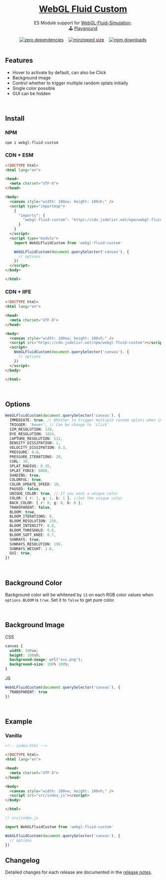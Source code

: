 <h1 align="center">
  <a href="https://npmjs.com/package/webgl-fluid-custom" target="_blank" rel="noopener noreferrer">
    WebGL Fluid Custom<sup></sup>
  </a>
</h1>

<p align="center">
  ES Module support for <a href="https://github.com/PavelDoGreat/WebGL-Fluid-Simulation">WebGL-Fluid-Simulation</a>.
  <br>
  🕹 <a href="#">Playground</a>
</p>


<div style="display: flex; justify-content: center;">
  <a href="https://www.npmjs.com/package/webgl-fluid-custom?activeTab=dependencies" style="margin: 0 8px;"><img alt="zero dependencies" src="https://img.shields.io/badge/dependencies-0-green.svg"></a>
  <a href="https://bundlephobia.com/package/webgl-fluid-custom@0.1.0" style="margin: 0 8px;"><img alt="minzipped size" src="https://img.shields.io/bundlephobia/minzip/webgl-fluid-custom@0.1.0"></a>
  <a href="https://npmcharts.com/compare/webgl-fluid-custom" style="margin: 0 8px;"><img alt="npm downloads" src="https://img.shields.io/npm/dt/webgl-fluid-custom?logo=npm&color=rgba(203,0,0,0.9)"></a>
</div>

<br>

## Features

- Hover to activate by default, can also be Click
- Background image
- Control whether to trigger multiple random splats initially
- Single color possible
- GUI can be hidden

<br>

## Install

### NPM

```shell
npm i webgl-fluid-custom
```

<a name="CDN"></a>

### CDN + ESM

```html
<!DOCTYPE html>
<html lang="en">

<head>
  <meta charset="UTF-8">
</head>

<body>
  <canvas style="width: 100vw; height: 100vh;" />
  <script type="importmap">
    {
      "imports": {
        "webgl-fluid-custom": "https://cdn.jsdelivr.net/npm/webgl-fluid-custom/dist/webgl-fluid-custom.mjs"
      }
    }
  </script>
  <script type="module">
    import WebGLFluidCustom from 'webgl-fluid-custom'

    WebGLFluidCustom(document.querySelector('canvas'), {
      // options
    })
  </script>
</body>

</html>
```

### CDN + IIFE

```html
<!DOCTYPE html>
<html lang="en">

<head>
  <meta charset="UTF-8">
</head>

<body>
  <canvas style="width: 100vw; height: 100vh;" />
  <script src="https://cdn.jsdelivr.net/npm/webgl-fluid-custom"></script>
  <script>
    WebGLFluidCustom(document.querySelector('canvas'), {
      // options
    })
  </script>
</body>

</html>
```

<br>

## Options

```ts
WebGLFluidCustom(document.querySelector('canvas'), {
  IMMEDIATE: true, // Whether to trigger multiple random splats when initialized
  TRIGGER: 'hover', // Can be change to 'click'
  SIM_RESOLUTION: 128,
  DYE_RESOLUTION: 1024,
  CAPTURE_RESOLUTION: 512,
  DENSITY_DISSIPATION: 1,
  VELOCITY_DISSIPATION: 0.3,
  PRESSURE: 0.8,
  PRESSURE_ITERATIONS: 20,
  CURL: 30,
  SPLAT_RADIUS: 0.35,
  SPLAT_FORCE: 6000,
  SHADING: true,
  COLORFUL: true,
  COLOR_UPDATE_SPEED: 10,
  PAUSED: false,
  UNIQUE_COLOR: true, // If you want a unique color
  COLOR: { r: 1, g: 1, b: 1 }, //Set the unique color
  BACK_COLOR: { r: 0, g: 0, b: 0 },
  TRANSPARENT: false,
  BLOOM: true,
  BLOOM_ITERATIONS: 8,
  BLOOM_RESOLUTION: 256,
  BLOOM_INTENSITY: 0.8,
  BLOOM_THRESHOLD: 0.6,
  BLOOM_SOFT_KNEE: 0.7,
  SUNRAYS: true,
  SUNRAYS_RESOLUTION: 196,
  SUNRAYS_WEIGHT: 1.0,
  GUI: true,
})
```

<br>

## Background Color

Background color will be whitened by `13` on each RGB color values when `options.BLOOM` is `true`.
Set it to `false` to get pure color.

<br>

## Background Image

CSS

```css
canvas {
  width: 100vw;
  height: 100vh;
  background-image: url("xxx.png");
  background-size: 100% 100%;
}
```

JS

```ts
WebGLFluidCustom(document.querySelector('canvas'), {
  TRANSPARENT: true
})
```

<br>

## Example

### Vanilla

```html
<!-- index.html -->

<!DOCTYPE html>
<html lang="en">

<head>
  <meta charset="UTF-8">
</head>

<body>
  <canvas style="width: 100vw; height: 100vh;" />
  <script src="src/index.js"></script>
</body>

</html>
```

```ts
// src/index.js

import WebGLFluidCustom from 'webgl-fluid-custom'

WebGLFluidCustom(document.querySelector('canvas'), {
  // options
})
```

## Changelog

Detailed changes for each release are documented in the [release notes](https://github.com/RodriguezTheo/webgl-fluid-custom).

<br>
